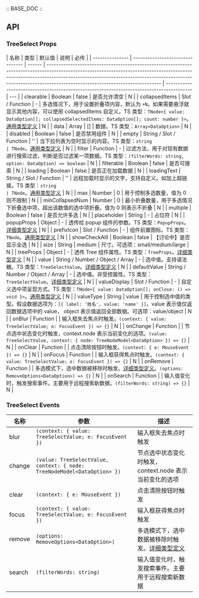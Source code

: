 :: BASE_DOC ::

## API

### TreeSelect Props

| 名称            | 类型                             | 默认值 | 说明                                                                                                                                                                                                                                                                                       | 必传                                                                                      |
| --------------- | -------------------------------- | ------ | ------------------------------------------------------------------------------------------------------------------------------------------------------------------------------------------------------------------------------------------------------------------------------------------ | ----------------------------------------------------------------------------------------- | --- |
| clearable       | Boolean                          | false  | 是否允许清空                                                                                                                                                                                                                                                                               | N                                                                                         |
| collapsedItems  | Slot / Function                  | -      | 多选情况下，用于设置折叠项内容，默认为 `+N`。如果需要悬浮就显示其他内容，可以使用 collapsedItems 自定义。TS 类型：`TNode<{ value: DataOption[]; collapsedSelectedItems: DataOption[]; count: number }>`。[通用类型定义](https://github.com/Tencent/tdesign-vue/blob/develop/src/common.ts) | N                                                                                         |
| data            | Array                            | []     | 数据。TS 类型：`Array<DataOption>`                                                                                                                                                                                                                                                         | N                                                                                         |
| disabled        | Boolean                          | false  | 是否禁用组件                                                                                                                                                                                                                                                                               | N                                                                                         |
| empty           | String / Slot / Function         | ''     | 当下拉列表为空时显示的内容。TS 类型：`string                                                                                                                                                                                                                                               | TNode`。[通用类型定义](https://github.com/Tencent/tdesign-vue/blob/develop/src/common.ts) | N   |
| filter          | Function                         | -      | 过滤方法，用于对现有数据进行搜索过滤，判断是否过滤某一项数据。TS 类型：`(filterWords: string, option: DataOption) => boolean`                                                                                                                                                              | N                                                                                         |
| filterable      | Boolean                          | false  | 是否可搜索                                                                                                                                                                                                                                                                                 | N                                                                                         |
| loading         | Boolean                          | false  | 是否正在加载数据                                                                                                                                                                                                                                                                           | N                                                                                         |
| loadingText     | String / Slot / Function         | ''     | 远程加载时显示的文字，支持自定义。如加上超链接。TS 类型：`string                                                                                                                                                                                                                           | TNode`。[通用类型定义](https://github.com/Tencent/tdesign-vue/blob/develop/src/common.ts) | N   |
| max             | Number                           | 0      | 用于控制多选数量，值为 0 则不限制                                                                                                                                                                                                                                                          | N                                                                                         |
| minCollapsedNum | Number                           | 0      | 最小折叠数量，用于多选情况下折叠选中项，超出该数值的选中项折叠。值为 0 则表示不折叠                                                                                                                                                                                                        | N                                                                                         |
| multiple        | Boolean                          | false  | 是否允许多选                                                                                                                                                                                                                                                                               | N                                                                                         |
| placeholder     | String                           | -      | 占位符                                                                                                                                                                                                                                                                                     | N                                                                                         |
| popupProps      | Object                           | -      | 透传给 popup 组件的参数。TS 类型：`PopupProps`。[详细类型定义](https://github.com/Tencent/tdesign-vue/tree/develop/src/tree-select/type.ts)                                                                                                                                                | N                                                                                         |
| prefixIcon      | Slot / Function                  | -      | 组件前置图标。TS 类型：`TNode`。[通用类型定义](https://github.com/Tencent/tdesign-vue/blob/develop/src/common.ts)                                                                                                                                                                          | N                                                                                         |
| showCheckAlll   | Boolean                          | false  | 【讨论中】是否显示全选                                                                                                                                                                                                                                                                     | N                                                                                         |
| size            | String                           | medium | 尺寸。可选项：small/medium/large                                                                                                                                                                                                                                                           | N                                                                                         |
| treeProps       | Object                           | -      | 透传 Tree 组件属性。TS 类型：`TreeProps`。[详细类型定义](https://github.com/Tencent/tdesign-vue/tree/develop/src/tree-select/type.ts)                                                                                                                                                      | N                                                                                         |
| value           | String / Number / Object / Array | -      | 选中值。支持语法糖。TS 类型：`TreeSelectValue`。[详细类型定义](https://github.com/Tencent/tdesign-vue/tree/develop/src/tree-select/type.ts)                                                                                                                                                | N                                                                                         |
| defaultValue    | String / Number / Object / Array | -      | 选中值。非受控属性。TS 类型：`TreeSelectValue`。[详细类型定义](https://github.com/Tencent/tdesign-vue/tree/develop/src/tree-select/type.ts)                                                                                                                                                | N                                                                                         |
| valueDisplay    | Slot / Function                  | -      | 自定义选中项呈现方式。TS 类型：`TNode<{ value: DataOption[]; onClose: () => void }>`。[通用类型定义](https://github.com/Tencent/tdesign-vue/blob/develop/src/common.ts)                                                                                                                    | N                                                                                         |
| valueType       | String                           | value  | 用于控制选中值的类型。假设数据选项为：`[{ label: '姓名', value: 'name' }]`，value 表示值仅返回数据选项中的 value， object 表示值返回全部数据。可选项：value/object                                                                                                                         | N                                                                                         |
| onBlur          | Function                         |        | 输入框失去焦点时触发。`(context: { value: TreeSelectValue; e: FocusEvent }) => {}`                                                                                                                                                                                                         | N                                                                                         |
| onChange        | Function                         |        | 节点选中状态变化时触发，context.node 表示当前变化的选项。`(value: TreeSelectValue, context: { node: TreeNodeModel<DataOption> }) => {}`                                                                                                                                                    | N                                                                                         |
| onClear         | Function                         |        | 点击清除按钮时触发。`(context: { e: MouseEvent }) => {}`                                                                                                                                                                                                                                   | N                                                                                         |
| onFocus         | Function                         |        | 输入框获得焦点时触发。`(context: { value: TreeSelectValue; e: FocusEvent }) => {}`                                                                                                                                                                                                         | N                                                                                         |
| onRemove        | Function                         |        | 多选模式下，选中数据被移除时触发。[详细类型定义](https://github.com/Tencent/tdesign-vue/tree/develop/src/tree-select/type.ts)。`(options: RemoveOptions<DataOption>) => {}`                                                                                                                | N                                                                                         |
| onSearch        | Function                         |        | 输入值变化时，触发搜索事件。主要用于远程搜索新数据。`(filterWords: string) => {}`                                                                                                                                                                                                          | N                                                                                         |

### TreeSelect Events

| 名称   | 参数                                                                     | 描述                                                                                                                          |
| ------ | ------------------------------------------------------------------------ | ----------------------------------------------------------------------------------------------------------------------------- |
| blur   | `(context: { value: TreeSelectValue; e: FocusEvent })`                   | 输入框失去焦点时触发                                                                                                          |
| change | `(value: TreeSelectValue, context: { node: TreeNodeModel<DataOption> })` | 节点选中状态变化时触发，context.node 表示当前变化的选项                                                                       |
| clear  | `(context: { e: MouseEvent })`                                           | 点击清除按钮时触发                                                                                                            |
| focus  | `(context: { value: TreeSelectValue; e: FocusEvent })`                   | 输入框获得焦点时触发                                                                                                          |
| remove | `(options: RemoveOptions<DataOption>)`                                   | 多选模式下，选中数据被移除时触发。[详细类型定义](https://github.com/Tencent/tdesign-vue/tree/develop/src/tree-select/type.ts) |
| search | `(filterWords: string)`                                                  | 输入值变化时，触发搜索事件。主要用于远程搜索新数据                                                                            |
